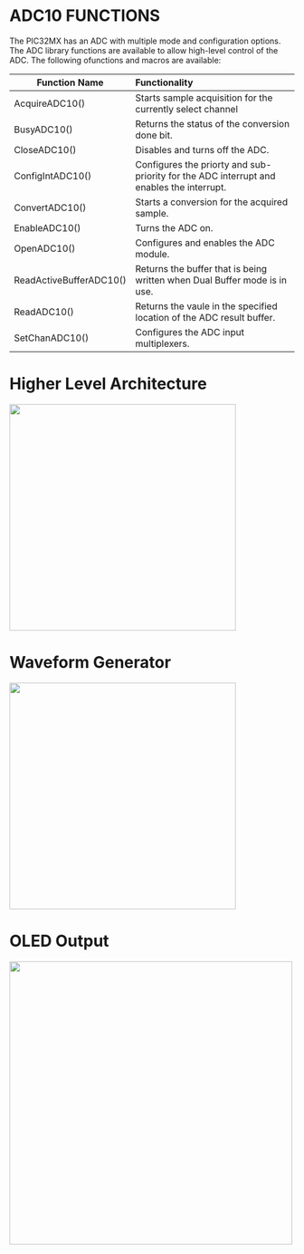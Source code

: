 # ADC10 FUNCTIONS 

The PIC32MX has an ADC with multiple mode and configuration options. The ADC library functions are available to allow high-level control of the ADC. The following ofunctions and macros are available:

| Function Name              | Functionality           |
| -------------------------- |:------------------------|
| AcquireADC10()             |  Starts sample acquisition for the currently select channel |
| BusyADC10()                |  Returns the status of the conversion done bit.             |
| CloseADC10()               |  Disables and turns off the ADC.                            |
| ConfigIntADC10()           |  Configures the priorty and sub-priority for the ADC interrupt and enables the interrupt. |
| ConvertADC10()             |  Starts a conversion for the acquired sample.               |
| EnableADC10()              |  Turns the ADC on.                                          |
| OpenADC10()                |  Configures and enables the ADC module.                     |
| ReadActiveBufferADC10()    |  Returns the buffer that is being written when Dual Buffer mode is in use.                |
| ReadADC10()                |  Returns the vaule in the specified location of the ADC result buffer.                    |
| SetChanADC10()             |  Configures the ADC input multiplexers.                     |

# Higher Level Architecture
<img src="https://cloud.githubusercontent.com/assets/6227984/12061421/46e2c81a-af53-11e5-8328-cc48b83b094c.png" width=400>

# Waveform Generator

<img src="https://cloud.githubusercontent.com/assets/6227984/12061086/72ec58c0-af4b-11e5-9ceb-9c8c1c69edc3.png" width = 400>

# OLED Output

<img src="https://cloud.githubusercontent.com/assets/6227984/12061283/e3db574e-af4f-11e5-8c3a-d269e0f29774.gif" width=500>

